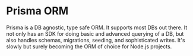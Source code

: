 # Prisma ORM

Prisma is a DB agnostic, type safe ORM. It supports most DBs out there. It not only has an SDK for doing basic and advanced querying of a DB, but also handles schemas, migrations, seeding, and sophisticated writes. It's slowly but surely becoming the ORM of choice for Node.js projects.
